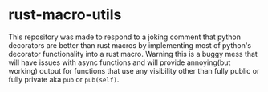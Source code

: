 # rust-macro-utils

This repository was made to respond to a joking comment that python decorators are better than rust macros by implementing most of python's decorator functionality into a rust macro. Warning this is a buggy mess that will have issues with async functions and will provide annoying(but working) output for functions that use any visibility other than fully public or fully private aka `pub` or `pub(self)`.
